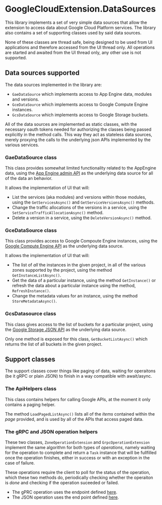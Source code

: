 # GoogleCloudExtension.DataSources
This library implements a set of very simple data sources that allow the extension to access data about Google Cloud Platform services. The library also contains a set of supporting classes used by said data sources.

None of these classes are thread safe, being designed to be used from UI applications and therefore accessed from the UI thread only. All operations are started and awaited from the UI thread only, any other use is not supported.

## Data sources supported
The data sources implemented in the library are:

* `GaeDataSource` which implements access to App Engine data, modules and versions.
* `GceDataSource` which implements access to Google Compute Engine instances.
* `GcsDataSource` which implements access to Google Storage buckets.

All of the data sources are implemented as static classes, with the necessary oauth tokens needed for authorizing the classes being passed explicitly in the method calls. This way they act as stateless data sources, merely proxying the calls to the underlying json APIs implemented by the various services.

### GaeDataSource class
This class provides somewhat limited functionality related to the AppEngine data, using the [App Engine admin API](https://cloud.google.com/appengine/docs/admin-api/) as the underlying data source for all of the data an behavior.

It allows the implementation of UI that will:
* List the services (aka modules) and versions within those modules, using the `GetServicesAsync()` and `GetServiceVersionsAsync()` methods.
* Change the traffic allocations of the versions in a service, using the `SetServiceTrafficAllocationAsync()` method.
* Delete a version in a service, using the `DeleteVersionAsync()` method.

### GceDataSource class
This class provides access to Google Compoute Engine instances, using the [Google Compute Engine API](https://cloud.google.com/compute/docs/reference/latest/) as the underlying data source.

It allows the implementation of UI that will:
* The list of _all_ the instances in the given project, in all of the various zones supported by the project, using the method `GetInstanceListAsync()`.
* Get the data of a particular instance, using the method `GetInstance()` or refresh the data about a particular instance using the method, `RefreshInstance()`.
* Change the metadata values for an instance, using the method `StoreMetadataAsync()`.

### GcsDatasource class
This class gives access to the list of buckets for a particular project, using the [Google Storage JSON API](https://cloud.google.com/storage/docs/json_api/) as the underlying data source.

Only one method is exposed for this class, `GetBucketListAsync()` which returns the list of all buckets in the given project.

## Support classes
The support classes cover things like paging of data, waiting for operaitons (be it gRPC or plain JSON) to finish in a way compatible with await/async.

### The ApiHelpers class
This class contains helpers for calling Google APIs, at the moment it only contains a paging helper.

The method `LoadPagedListAsync()` lists all of the _items_ contained within the _page_ provided, and is used by all of the APIs that access paged data.

### The gRPC and JSON operation helpers
These two classes, `ZoneOperationExtension` and `GrpcOperationExtension` implement the same algorithm for both types of _operations_, namely waiting for the operation to complete and return a `Task` instance that will be fullfilled once the operation finishes, either in success or with an exception in the case of failure.

These operations require the client to poll for the status of the operation, which these two methods do, periodically checking whether the operaiton is _done_ and checking if the operation suceeded or failed.

* The gPRC operation uses the endpoint defined [here](https://cloud.google.com/appengine/docs/admin-api/reference/rest/v1beta5/apps.operations/get).
* The JSON operation uses the end point defined [here](https://cloud.google.com/compute/docs/reference/latest/zoneOperations/get).
